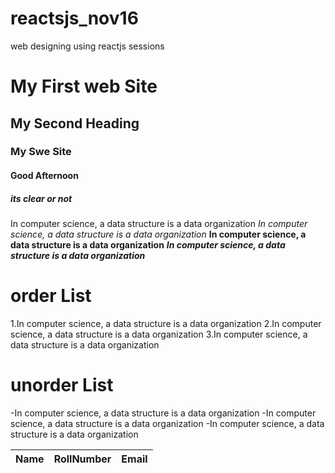# reactsjs_nov16
web designing using reactjs sessions
# My First web Site
## My Second Heading
### My Swe Site
#### Good Afternoon
##### its clear or not
In computer science, a data structure is a data organization
*In computer science, a data structure is a data organization*
**In computer science, a data structure is a data organization**
***In computer science, a data structure is a data organization***
# order List
1.In computer science, a data structure is a data organization
2.In computer science, a data structure is a data organization
3.In computer science, a data structure is a data organization

# unorder List
-In computer science, a data structure is a data organization
-In computer science, a data structure is a data organization
-In computer science, a data structure is a data organization

| Name | RollNumber | Email |
|------|------------|-------|
